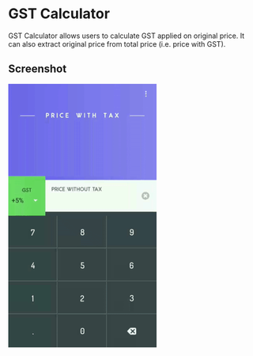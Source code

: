 # GST Calculator

GST Calculator allows users to calculate GST applied on original price. It can also extract original price from total price (i.e. price with GST).

## Screenshot

![Alt text](Screenshot.gif?raw=true)
